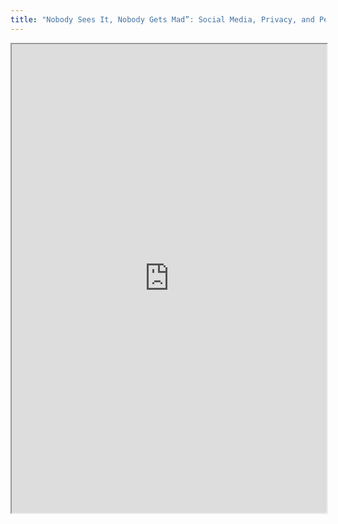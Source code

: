```yaml
---
title: "Nobody Sees It, Nobody Gets Mad”: Social Media, Privacy, and Personal Responsibility Among Low-SES Youth"
---
```




<iframe height="750" width="100%" src="https://ewelton.github.io/ktest/wiki.html#Nobody%20Sees%20It,%20Nobody%20Gets%20Mad%E2%80%9D:%20Social%20Media,%20Privacy,%20and%20Personal%20Responsibility%20Among%20Low-SES%20Youth"></iframe>
